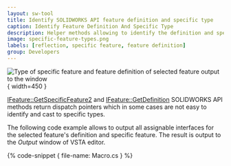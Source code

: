 ```yaml
---
layout: sw-tool
title: Identify SOLIDWORKS API feature definition and specific type
caption: Identify Feature Definition And Specific Type
description: Helper methods allowing to identify the definition and specific type of the selected feature via SOLIDWORKS API and reflection
image: specific-feature-types.png
labels: [reflection, specific feature, feature definition]
group: Developers
---
```

![Type of specific feature and feature definition of selected feature output to the window](specific-feature-types.png){ width=450 }

[IFeature::GetSpecificFeature2](https://help.solidworks.com/2012/english/api/sldworksapi/SolidWorks.Interop.sldworks~SolidWorks.Interop.sldworks.IFeature~GetSpecificFeature2.html) and [IFeature::GetDefinition](https://help.solidworks.com/2012/english/api/sldworksapi/solidworks.interop.sldworks~solidworks.interop.sldworks.ifeature~getdefinition.html) SOLIDWORKS API methods return dispatch pointers which in some cases are not easy to identify and cast to specific types.

The following code example allows to output all assignable interfaces for the selected feature's definition and specific feature. The result is output to the *Output* window of VSTA editor.

{% code-snippet { file-name: Macro.cs } %}
